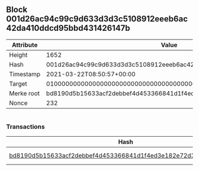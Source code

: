 ## Block 001d26ac94c99c9d633d3d3c5108912eeeb6ac42da410ddcd95bbd431426147b

Attribute | Value
--- | ---
Height | 1652
Hash | 001d26ac94c99c9d633d3d3c5108912eeeb6ac42da410ddcd95bbd431426147b
Timestamp | 2021-03-22T08:50:57+00:00
Target | 0100000000000000000000000000000000000000000000000000000000000000
Merke root | bd8190d5b15633acf2debbef4d453366841d1f4ed3e182e72d3c6b2e89ddbabd
Nonce | 232

```

```

### Transactions

Hash | Amount
--- | ---
[bd8190d5b15633acf2debbef4d453366841d1f4ed3e182e72d3c6b2e89ddbabd](bd8190d5b15633acf2debbef4d453366841d1f4ed3e182e72d3c6b2e89ddbabd.md) | 10.00000000 SKEPTI 
